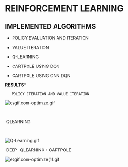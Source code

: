 # **REINFORCEMENT LEARNING** 



## IMPLEMENTED  ALGORITHMS



- POLICY EVALUATION AND ITERATION 

- VALUE ITERATION

- Q-LEARNING

- CARTPOLE USING DQN

- CARTPOLE USING CNN DQN

   

 **RESULTS*** 

  

       POLICY ITERATION AND VALUE ITERATION 

  

  ![ezgif.com-optimize.gif](https://github.com/aadhithya14/RLprojects/blob/master/Results/ezgif.com-optimize.gif?raw=true)

​		

​      QLEARNING          

​           			

![Q-Learning.gif](https://github.com/aadhithya14/RLprojects/blob/master/Results/Q-Learning.gif?raw=true)



​      DEEP- QLEARNING :-CARTPOLE 



![ezgif.com-optimize(1).gif](https://github.com/aadhithya14/RLprojects/blob/master/Results/ezgif.com-optimize(1).gif?raw=true)



